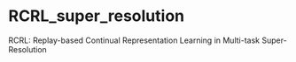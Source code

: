 # RCRL_super_resolution
RCRL: Replay-based Continual Representation Learning in Multi-task Super-Resolution
